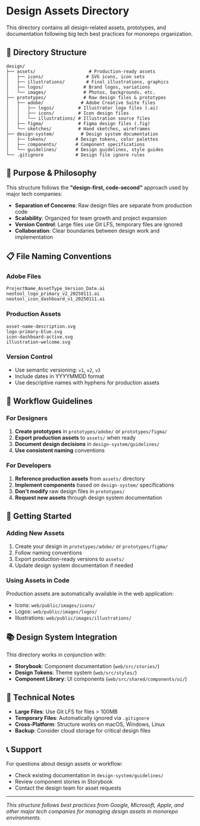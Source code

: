 # Design Assets Directory

This directory contains all design-related assets, prototypes, and documentation following big tech best practices for monorepo organization.

## 📁 Directory Structure

```
design/
├── assets/                    # Production-ready assets
│   ├── icons/                # SVG icons, icon sets
│   ├── illustrations/        # Final illustrations, graphics
│   ├── logos/               # Brand logos, variations
│   └── images/              # Photos, backgrounds, etc.
├── prototypes/              # Raw design files & prototypes
│   ├── adobe/              # Adobe Creative Suite files
│   │   ├── logos/         # Illustrator logo files (.ai)
│   │   ├── icons/         # Icon design files
│   │   └── illustrations/ # Illustration source files
│   ├── figma/             # Figma design files (.fig)
│   └── sketches/          # Hand sketches, wireframes
├── design-system/          # Design system documentation
│   ├── tokens/           # Design tokens, color palettes
│   ├── components/       # Component specifications
│   └── guidelines/       # Design guidelines, style guides
└── .gitignore            # Design file ignore rules
```

## 🎯 Purpose & Philosophy

This structure follows the **"design-first, code-second"** approach used by major tech companies:

- **Separation of Concerns**: Raw design files are separate from production code
- **Scalability**: Organized for team growth and project expansion
- **Version Control**: Large files use Git LFS, temporary files are ignored
- **Collaboration**: Clear boundaries between design work and implementation

## 📋 File Naming Conventions

### Adobe Files
```
ProjectName_AssetType_Version_Date.ai
neotool_logo_primary_v2_20250111.ai
neotool_icon_dashboard_v1_20250111.ai
```

### Production Assets
```
asset-name-description.svg
logo-primary-blue.svg
icon-dashboard-active.svg
illustration-welcome.svg
```

### Version Control
- Use semantic versioning: `v1`, `v2`, `v3`
- Include dates in YYYYMMDD format
- Use descriptive names with hyphens for production assets

## 🔄 Workflow Guidelines

### For Designers
1. **Create prototypes** in `prototypes/adobe/` or `prototypes/figma/`
2. **Export production assets** to `assets/` when ready
3. **Document design decisions** in `design-system/guidelines/`
4. **Use consistent naming** conventions

### For Developers
1. **Reference production assets** from `assets/` directory
2. **Implement components** based on `design-system/` specifications
3. **Don't modify** raw design files in `prototypes/`
4. **Request new assets** through design system documentation

## 🚀 Getting Started

### Adding New Assets
1. Create your design in `prototypes/adobe/` or `prototypes/figma/`
2. Follow naming conventions
3. Export production-ready versions to `assets/`
4. Update design system documentation if needed

### Using Assets in Code
Production assets are automatically available in the web application:
- Icons: `web/public/images/icons/`
- Logos: `web/public/images/logos/`
- Illustrations: `web/public/images/illustrations/`

## 📚 Design System Integration

This directory works in conjunction with:
- **Storybook**: Component documentation (`web/src/stories/`)
- **Design Tokens**: Theme system (`web/src/styles/`)
- **Component Library**: UI components (`web/src/shared/components/ui/`)

## 🔧 Technical Notes

- **Large Files**: Use Git LFS for files > 100MB
- **Temporary Files**: Automatically ignored via `.gitignore`
- **Cross-Platform**: Structure works on macOS, Windows, Linux
- **Backup**: Consider cloud storage for critical design files

## 📞 Support

For questions about design assets or workflow:
- Check existing documentation in `design-system/guidelines/`
- Review component stories in Storybook
- Contact the design team for asset requests

---

*This structure follows best practices from Google, Microsoft, Apple, and other major tech companies for managing design assets in monorepo environments.*
